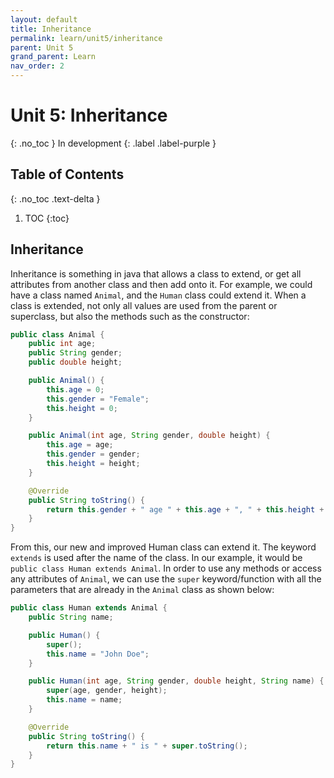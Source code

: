 ```yaml
---
layout: default
title: Inheritance
permalink: learn/unit5/inheritance
parent: Unit 5
grand_parent: Learn
nav_order: 2
---
```


# Unit 5: Inheritance

{: .no_toc }
In development
{: .label .label-purple }

## Table of Contents

{: .no_toc .text-delta }

1. TOC
   {:toc}

## Inheritance

Inheritance is something in java that allows a class to extend, or get all attributes from another class and then add onto it. For example, we could have a class named `Animal`, and the `Human` class could extend it. When a class is extended, not only all values are used from the parent or superclass, but also the methods such as the constructor:

```java
public class Animal {
    public int age;
    public String gender;
    public double height;

    public Animal() {
        this.age = 0;
        this.gender = "Female";
        this.height = 0;
    }

    public Animal(int age, String gender, double height) {
        this.age = age;
        this.gender = gender;
        this.height = height;
    }

    @Override
    public String toString() {
        return this.gender + " age " + this.age + ", " + this.height + "cm tall.";
    }
}
```

From this, our new and improved Human class can extend it. The keyword `extends` is used after the name of the class. In our example, it would be `public class Human extends Animal`. In order to use any methods or access any attributes of `Animal`, we can use the `super` keyword/function with all the parameters that are already in the `Animal` class as shown below:

```java
public class Human extends Animal {
    public String name;

    public Human() {
        super();
        this.name = "John Doe";
    }

    public Human(int age, String gender, double height, String name) {
        super(age, gender, height);
        this.name = name;
    }

    @Override
    public String toString() {
        return this.name + " is " + super.toString();
    }
}
```
